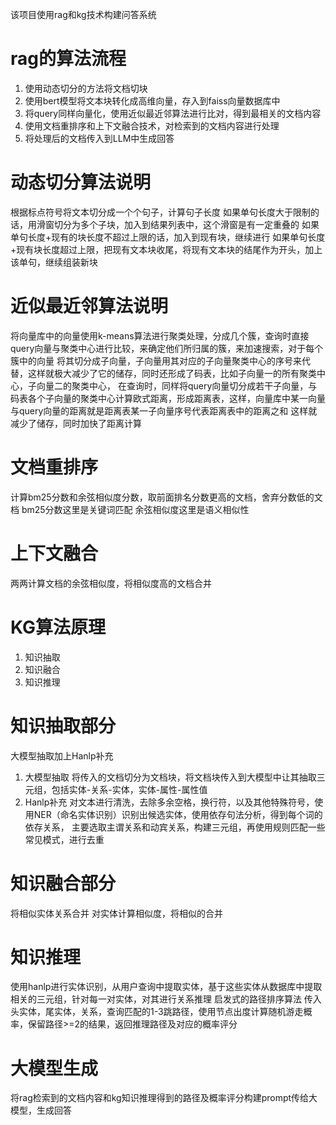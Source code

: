 该项目使用rag和kg技术构建问答系统
# rag的算法流程
1. 使用动态切分的方法将文档切块
2. 使用bert模型将文本块转化成高维向量，存入到faiss向量数据库中
3. 将query同样向量化，使用近似最近邻算法进行比对，得到最相关的文档内容
4. 使用文档重排序和上下文融合技术，对检索到的文档内容进行处理
5. 将处理后的文档传入到LLM中生成回答
# 动态切分算法说明
根据标点符号将文本切分成一个个句子，计算句子长度
如果单句长度大于限制的话，用滑窗切分为多个子块，加入到结果列表中，这个滑窗是有一定重叠的
如果单句长度+现有的块长度不超过上限的话，加入到现有块，继续进行
如果单句长度+现有块长度超过上限，把现有文本块收尾，将现有文本块的结尾作为开头，加上该单句，继续组装新块
# 近似最近邻算法说明
将向量库中的向量使用k-means算法进行聚类处理，分成几个簇，查询时直接query向量与聚类中心进行比较，来确定他们所归属的簇，来加速搜索，对于每个簇中的向量
将其切分成子向量，子向量用其对应的子向量聚类中心的序号来代替，这样就极大减少了它的储存，同时还形成了码表，比如子向量一的所有聚类中心，子向量二的聚类中心，
在查询时，同样将query向量切分成若干子向量，与码表各个子向量的聚类中心计算欧式距离，形成距离表，这样，向量库中某一向量与query向量的距离就是距离表某一子向量序号代表距离表中的距离之和
这样就减少了储存，同时加快了距离计算
# 文档重排序
计算bm25分数和余弦相似度分数，取前面排名分数更高的文档，舍弃分数低的文档
bm25分数这里是关键词匹配
余弦相似度这里是语义相似性
# 上下文融合
两两计算文档的余弦相似度，将相似度高的文档合并
# KG算法原理
1. 知识抽取
2. 知识融合
3. 知识推理
# 知识抽取部分
大模型抽取加上Hanlp补充
1. 大模型抽取
将传入的文档切分为文档块，将文档块传入到大模型中让其抽取三元组，包括实体-关系-实体，实体-属性-属性值
2. Hanlp补充
对文本进行清洗，去除多余空格，换行符，以及其他特殊符号，使用NER（命名实体识别）识别出候选实体，使用依存句法分析，得到每个词的依存关系，
主要选取主谓关系和动宾关系，构建三元组，再使用规则匹配一些常见模式，进行去重
# 知识融合部分
将相似实体关系合并
对实体计算相似度，将相似的合并
# 知识推理
使用hanlp进行实体识别，从用户查询中提取实体，基于这些实体从数据库中提取相关的三元组，针对每一对实体，对其进行关系推理
启发式的路径排序算法
传入头实体，尾实体，关系，查询匹配的1-3跳路径，使用节点出度计算随机游走概率，保留路径>=2的结果，返回推理路径及对应的概率评分
# 大模型生成
将rag检索到的文档内容和kg知识推理得到的路径及概率评分构建prompt传给大模型，生成回答